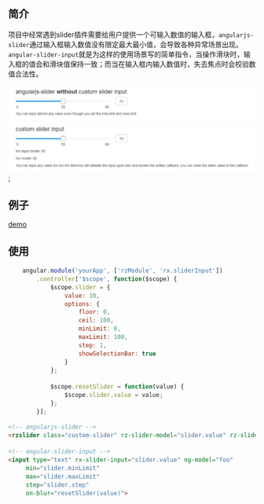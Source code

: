 ## 简介

项目中经常遇到slider插件需要给用户提供一个可输入数值的输入框，`angularjs-slider`通过输入框输入数值没有限定最大最小值，会导致各种异常场景出现。
`angular-slider-input`就是为这样的使用场景写的简单指令，当操作滑块时，输入框的值会和滑块值保持一致；而当在输入框内输入数值时，失去焦点时会校验数值合法性。


![screenshot](./screenshot.jpg);

## 例子

[demo](http://xunqilong.com/angular-slider-input/index.html)

## 使用

```javascript
    angular.module('yourApp', ['rzModule', 'rx.sliderInput'])
        .controller['$scope', function($scope) {
            $scope.slider = {
                value: 10,
                options: {
                    floor: 0,
                    ceil: 100,
                    minLimit: 0,
                    maxLimit: 100,
                    step: 1,
                    showSelectionBar: true
                }
            };

            $scope.resetSlider = function(value) {
                $scope.slider.value = value;
            };
        }];
```


```html
<!-- angularjs-slider -->
<rzslider class="custom-slider" rz-slider-model="slider.value" rz-slider-options="slider.options"></rzslider>

<!-- angular-slider-input -->
<input type="text" rx-slider-input="slider.value" ng-model="foo" 
     min="slider.minLimit" 
     max="slider.maxLimit"
     step="slider.step"
     on-blur="resetSlider(value)">
```



